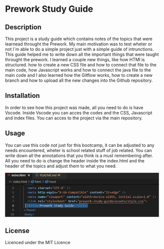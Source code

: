 # Prework Study Guide

## Description

This project is a study guide which contains notes of the topics that were learnead throught the Prework. My main motivation was to test wheter or not I´m able to do a simple project just with a simple guide of intrunctions. This guide helped me to write down all the important things that were taught throught the prework. I learned a couple new things, like how HTMl is structured. how to create a new CSS file and how to connect that file to the main code, how Javascript works and how to connect the java file to the main code and I also learned how the Gitflow works, how to create a new branch and how to upload all the new changes into the Github repository. 


## Installation

In order to see how this project was made, all you need to do is have Vscode. Inside Vscode you can acces the codes and the CSS, Javascript and index files. You can acces to the project via the main repository. 

## Usage

You can use this code not just for this bootcamp, it can be adjusted to any needs encountered, wheter is school related stuff of job related. You can write down all the annotations that you think is a must remembering after. All you need to do is change the header inside the index.html and the header of the topics and adjust them to what you need. 


![alt text](/prework-study-guide/assets/Title_header.png)


## License

Licenced under the MIT Licence 


